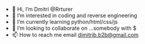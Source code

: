- 👋 Hi, I’m Dmitri @Rrturer
- 👀 I’m interested in coding and reverse engineering
- 🌱 I’m currently learning python/html/css/js
- 💞️ I’m looking to collaborate on ...somebody with $
- 📫 How to reach me email dimitrib.b2b@gmail.com

<!---
Rrturer/Rrturer is a ✨ special ✨ repository because its `README.md` (this file) appears on your GitHub profile.
You can click the Preview link to take a look at your changes.
--->
